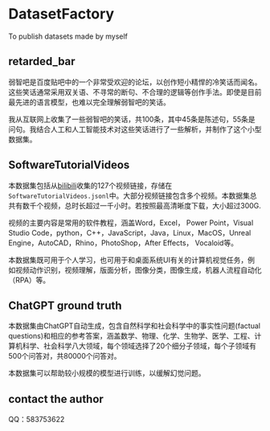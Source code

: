 # DatasetFactory
To publish datasets made by myself

## retarded_bar
弱智吧是百度贴吧中的一个非常受欢迎的论坛，以创作短小精悍的冷笑话而闻名。这些笑话通常采用双关语、不寻常的断句、不合理的逻辑等创作手法。即使是目前最先进的语言模型，也难以完全理解弱智吧的笑话。

我从互联网上收集了一些弱智吧的笑话，共100条，其中45条是陈述句，55条是问句。我结合人工和人工智能技术对这些笑话进行了一些解析，并制作了这个小型数据集。

## SoftwareTutorialVideos

本数据集包括从[bilibili](https://www.bilibili.com)收集的127个视频链接，存储在`SoftwareTutorialVideos.jsonl`中。大部分视频链接包含多个视频。本数据集总共有数千个视频，总时长超过一千小时。若按照最高清晰度下载，大小超过300G.

视频的主要内容是常用的软件教程，涵盖Word，Excel， Power Point，Visual Studio Code，python，C++，JavaScript，Java，Linux，MacOS，Unreal Engine，AutoCAD，Rhino，PhotoShop，After Effects， Vocaloid等。

本数据集既可用于个人学习，也可用于和桌面系统UI有关的计算机视觉任务，例如视频动作识别，视频理解，版面分析，图像分类，图像生成，机器人流程自动化（RPA）等。

## ChatGPT ground truth

本数据集由ChatGPT自动生成，包含自然科学和社会科学中的事实性问题(factual questions)和相应的参考答案，涵盖数学、物理、化学、生物学、医学、工程、计算机科学、社会科学八大领域，每个领域选择了20个细分子领域，每个子领域有500个问答对，共80000个问答对。

本数据集可以帮助较小规模的模型进行训练，以缓解幻觉问题。

## contact the author
QQ：583753622
